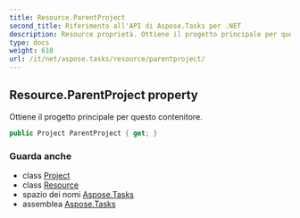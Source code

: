 ```yaml
---
title: Resource.ParentProject
second_title: Riferimento all'API di Aspose.Tasks per .NET
description: Resource proprietà. Ottiene il progetto principale per questo contenitore.
type: docs
weight: 610
url: /it/net/aspose.tasks/resource/parentproject/
---
```

## Resource.ParentProject property

Ottiene il progetto principale per questo contenitore.

```csharp
public Project ParentProject { get; }
```

### Guarda anche

* class [Project](../../project/)
* class [Resource](../)
* spazio dei nomi [Aspose.Tasks](../../resource/)
* assemblea [Aspose.Tasks](../../../)


